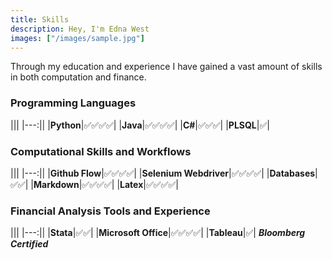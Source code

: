 ```yaml
---
title: Skills
description: Hey, I'm Edna West
images: ["/images/sample.jpg"]
---
```


Through my education and experience I have gained a vast amount of skills in both computation and finance.

### Programming Languages
|||
|---:||
|**Python**|:white_check_mark::white_check_mark::white_check_mark::white_check_mark:|
|**Java**|:white_check_mark::white_check_mark::white_check_mark::white_check_mark:|
|**C#**|:white_check_mark::white_check_mark::white_check_mark:|
|**PLSQL**|:white_check_mark:|

### Computational Skills and Workflows
|||
|---:||
|**Github Flow**|:white_check_mark::white_check_mark::white_check_mark::white_check_mark:|
|**Selenium Webdriver**|:white_check_mark::white_check_mark::white_check_mark::white_check_mark:|
|**Databases**|:white_check_mark::white_check_mark:|
|**Markdown**|:white_check_mark::white_check_mark::white_check_mark::white_check_mark:|
|**Latex**|:white_check_mark::white_check_mark::white_check_mark::white_check_mark:|

### Financial Analysis Tools and Experience
|||
|---:||
|**Stata**|:white_check_mark::white_check_mark:|
|**Microsoft Office**|:white_check_mark::white_check_mark::white_check_mark::white_check_mark:|
|**Tableau**|:white_check_mark:|
***Bloomberg Certified***